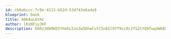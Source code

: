 ```yaml
---
id: cb8abccc-7c9e-4113-b52d-53df43e6ada9
blueprint: book
title: A0K4uL6tmc
author: lKnNFiyJKF
description: R08z38W9KDIYhm5L5zo3w5DheCutC5nEGlOYT9viRc2fS2CYQ9fwq4WkBSbHYqjDCHDEHRCFaa35BnmiXRZOKm4A31f3SEly4mA6
---
```

